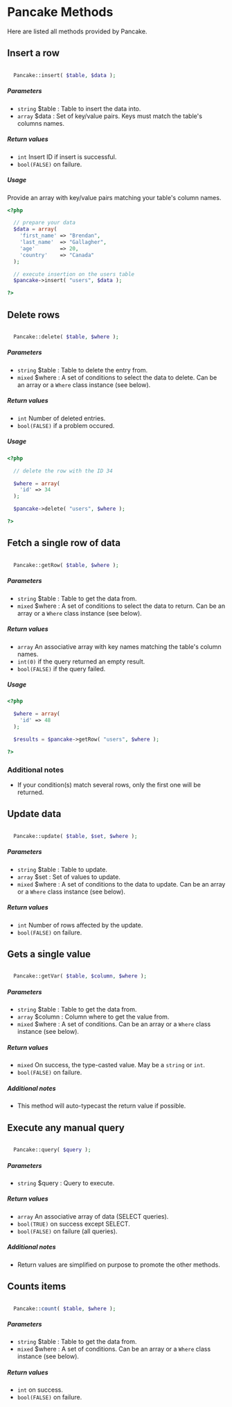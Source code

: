 # Pancake Methods

Here are listed all methods provided by Pancake.



## Insert a row

```php

  Pancake::insert( $table, $data );

```

##### Parameters

  * `string` $table : Table to insert the data into.
  * `array` $data : Set of key/value pairs. Keys must match the table's columns names.


##### Return values

  * `int` Insert ID if insert is successful.
  * `bool(FALSE)` on failure.


##### Usage

Provide an array with key/value pairs matching your table's column names.

```php
<?php

  // prepare your data
  $data = array(
    'first_name' => "Brendan",
    'last_name'  => "Gallagher",
    'age'        => 20,
    'country'    => "Canada"
  );

  // execute insertion on the users table
  $pancake->insert( "users", $data );

?>
```



## Delete rows

```php

  Pancake::delete( $table, $where );

```

##### Parameters

  * `string` $table : Table to delete the entry from.
  * `mixed` $where : A set of conditions to select the data to delete. Can be an array or a `Where` class instance (see below).


##### Return values

  * `int` Number of deleted entries.
  * `bool(FALSE)` if a problem occured.


##### Usage

```php
<?php

  // delete the row with the ID 34

  $where = array(
    'id' => 34
  );

  $pancake->delete( "users", $where );

?>
```



## Fetch a single row of data

```php

  Pancake::getRow( $table, $where );

```

##### Parameters

  * `string` $table : Table to get the data from.
  * `mixed` $where : A set of conditions to select the data to return. Can be an array or a `Where` class instance (see below).


##### Return values

  * `array` An associative array with key names matching the table's column names.
  * `int(0)` if the query returned an empty result.
  * `bool(FALSE)` if the query failed.


##### Usage

```php
<?php

  $where = array(
    'id' => 48
  );

  $results = $pancake->getRow( "users", $where );

?>
```

### Additional notes

  * If your condition(s) match several rows, only the first one will be returned.



## Update data

```php

  Pancake::update( $table, $set, $where );

```

##### Parameters

  * `string` $table : Table to update.
  * `array` $set : Set of values to update.
  * `mixed` $where : A set of conditions to the data to update. Can be an array or a `Where` class instance (see below).

##### Return values

  * `int` Number of rows affected by the update.
  * `bool(FALSE)` on failure.



## Gets a single value

```php

  Pancake::getVar( $table, $column, $where );

```

##### Parameters

  * `string` $table : Table to get the data from.
  * `array` $column : Column where to get the value from.
  * `mixed` $where : A set of conditions. Can be an array or a `Where` class instance (see below).

##### Return values

  * `mixed` On success, the type-casted value. May be a `string` or `int`.
  * `bool(FALSE)` on failure.

##### Additional notes

  * This method will auto-typecast the return value if possible.



## Execute any manual query

```php

  Pancake::query( $query );

```

##### Parameters

  * `string` $query : Query to execute.

##### Return values

  * `array` An associative array of data (SELECT queries).
  * `bool(TRUE)` on success except SELECT.
  * `bool(FALSE)` on failure (all queries).

##### Additional notes

  * Return values are simplified on purpose to promote the other methods.



## Counts items

```php

  Pancake::count( $table, $where );

```

##### Parameters

  * `string` $table : Table to get the data from.
  * `mixed` $where : A set of conditions. Can be an array or a `Where` class instance (see below).

##### Return values

  * `int` on success.
  * `bool(FALSE)` on failure.